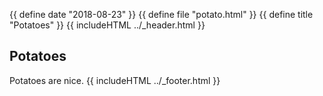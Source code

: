 {{ define date "2018-08-23" }}
{{ define file "potato.html" }}
{{ define title "Potatoes" }}
{{ includeHTML ../_header.html }}

## Potatoes

Potatoes are nice.
{{ includeHTML ../_footer.html }}